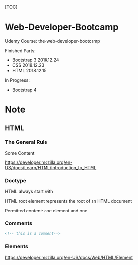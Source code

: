 [TOC]

# Web-Developer-Bootcamp

Udemy Course: the-web-developer-bootcamp

Finished Parts:  

- Bootstrap 3 2018.12.24
- CSS 2018.12.23
- HTML 2018.12.15

In Progress:

- Bootstrap 4

# Note

## HTML

### The General Rule

<tagName> Some Content </tagname>

https://developer.mozilla.org/en-US/docs/Learn/HTML/Introduction_to_HTML

### Doctype

HTML always start with <!DOCTYPE HTML>

HTML root element <html> represents the root of an HTML document

Permitted content: one <head> element and one <body>

### Comments

```html
<!-- this is a comment-->
```

### Elements

https://developer.mozilla.org/en-US/docs/Web/HTML/Element










